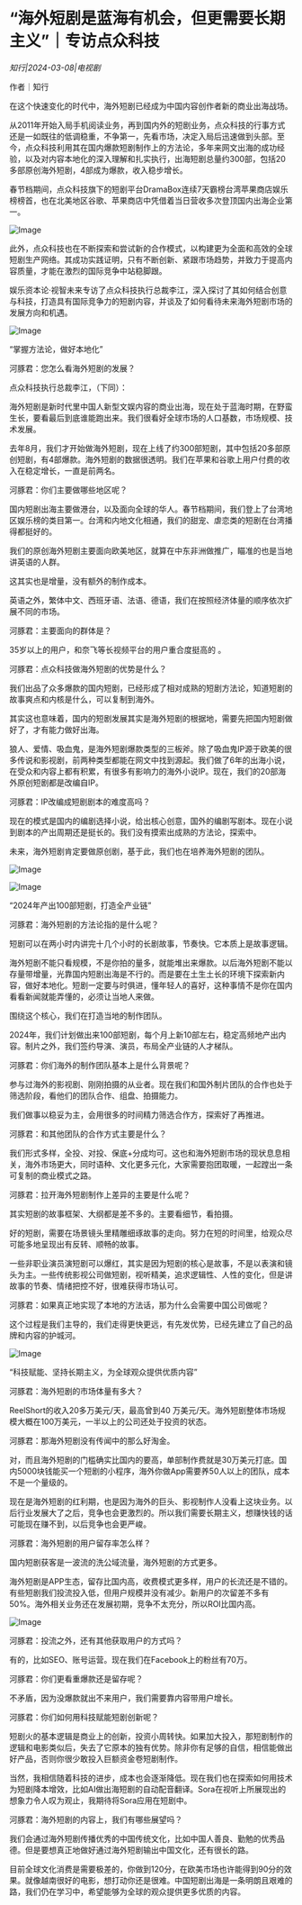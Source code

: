 # “海外短剧是蓝海有机会，但更需要长期主义”｜专访点众科技

*知行|2024-03-08|电视剧*

作者｜知行

在这个快速变化的时代中，海外短剧已经成为中国内容创作者新的商业出海战场。

从2011年开始入局手机阅读业务，再到国内外的短剧业务，点众科技的行事方式还是一如既往的低调稳重，不争第一，先看市场，决定入局后迅速做到头部。至今，点众科技利用其在国内爆款短剧制作上的方法论，多年来网文出海的成功经验，以及对内容本地化的深入理解和扎实执行，出海短剧总量约300部，包括20多部原创海外短剧，4部成为爆款，收入稳步增长。

春节档期间，点众科技旗下的短剧平台DramaBox连续7天霸榜台湾苹果商店娱乐榜榜首，也在北美地区谷歌、苹果商店中凭借着当日营收多次登顶国内出海企业第一。

![Image](https://p3-sign.toutiaoimg.com/tos-cn-i-axegupay5k/6eb4f0ce92d24d1383e2bb44689c3140~noop.image?_iz=58558&from=article.pc_detail&lk3s=953192f4&x-expires=1710507981&x-signature=wElGpirvmj238WLQPHHKowOnY1w%3D)

此外，点众科技也在不断探索和尝试新的合作模式，以构建更为全面和高效的全球短剧生产网络。其成功实践证明，只有不断创新、紧跟市场趋势，并致力于提高内容质量，才能在激烈的国际竞争中站稳脚跟。

娱乐资本论·视智未来专访了点众科技执行总裁李江，深入探讨了其如何结合创意与科技，打造具有国际竞争力的短剧内容，并谈及了如何看待未来海外短剧市场的发展方向和机遇。

![Image](https://p3-sign.toutiaoimg.com/tos-cn-i-6w9my0ksvp/720567ee3b2b4ea4bb2ae259888c46ab~noop.image?_iz=58558&from=article.pc_detail&lk3s=953192f4&x-expires=1710507981&x-signature=nEh%2BXLccOAlOmYHU4PbxRcUo7S8%3D)

“掌握方法论，做好本地化”

河豚君：您怎么看海外短剧的发展？

点众科技执行总裁李江，（下同）：

海外短剧是新时代里中国人新型文娱内容的商业出海，现在处于蓝海时期，在野蛮生长，要看最后到底谁能跑出来。我们很看好全球市场的人口基数，市场规模、技术发展。

去年8月，我们才开始做海外短剧，现在上线了约300部短剧，其中包括20多部原创短剧，有4部爆款。海外短剧的数据很透明。我们在苹果和谷歌上用户付费的收入在稳定增长，一直是前两名。

河豚君：你们主要做哪些地区呢？

国内短剧出海主要做港台，以及面向全球的华人。春节档期间，我们登上了台湾地区娱乐榜的类目第一。台湾和内地文化相通，我们的甜宠、虐恋类的短剧在台湾播得都挺好的。

我们的原创海外短剧主要面向欧美地区，就算在中东非洲做推广，瞄准的也是当地讲英语的人群。

这其实也是增量，没有额外的制作成本。

英语之外，繁体中文、西班牙语、法语、德语，我们在按照经济体量的顺序依次扩展不同的市场。

河豚君：主要面向的群体是？

35岁以上的用户，和奈飞等长视频平台的用户重合度挺高的 。

河豚君：点众科技做海外短剧的优势是什么？

我们出品了众多爆款的国内短剧，已经形成了相对成熟的短剧方法论，知道短剧的故事爽点和内核是什么，可以复制到海外。

其实这也意味着，国内的短剧发展其实是海外短剧的根据地，需要先把国内短剧做好了，才有能力做好出海。

狼人、爱情、吸血鬼，是海外短剧爆款类型的三板斧。除了吸血鬼IP源于欧美的很多传说和影视剧，前两种类型都能在网文中找到源起。我们做了6年的出海小说，在受众和内容上都有积累，有很多有影响力的海外小说IP。现在，我们的20部海外原创短剧都是改编自IP。

河豚君：IP改编成短剧剧本的难度高吗？

现在的模式是国内的编剧选择小说，给出核心创意，国外的编剧写剧本。现在小说到剧本的产出周期还是挺长的。我们没有摸索出成熟的方法论，探索中。

未来，海外短剧肯定要做原创剧，基于此，我们也在培养海外短剧的团队。

![Image](https://p3-sign.toutiaoimg.com/tos-cn-i-6w9my0ksvp/4c1850472c7642e3b6c1815ef9ecefc8~noop.image?_iz=58558&from=article.pc_detail&lk3s=953192f4&x-expires=1710507981&x-signature=TXHOKvG%2B7mQbiPSfqTpqHZ2eYHU%3D)

![Image](https://p3-sign.toutiaoimg.com/tos-cn-i-6w9my0ksvp/d0bca0e32c8d4546a5a467babd6ae6e0~noop.image?_iz=58558&from=article.pc_detail&lk3s=953192f4&x-expires=1710507981&x-signature=PgHapX9NIm4Sl6YaLbDn4pw%2F44Q%3D)

“2024年产出100部短剧，打造全产业链”

河豚君：海外短剧的方法论指的是什么呢？

短剧可以在两小时内讲完十几个小时的长剧故事，节奏快。它本质上是故事逻辑。

海外短剧不能只看规模，不是你拍的量多，就能堆出来爆款。以后海外短剧不能以存量带增量，光靠国内短剧出海是不行的。而是要在土生土长的环境下探索新内容，做好本地化。短剧一定要与时俱进，懂年轻人的喜好，这种事情不是你在国内看看新闻就能弄懂的，必须让当地人来做。

围绕这个核心，我们在打造当地的制作团队。

2024年，我们计划做出来100部短剧，每个月上新10部左右，稳定高频地产出内容。制片之外，我们签约导演、演员，布局全产业链的人才梯队。

河豚君：你们海外的制作团队基本上是什么背景呢？

参与过海外的影视剧、刚刚拍摄的从业者。现在我们和国外制片团队的合作也处于筛选阶段，看他们的团队合作、组盘、拍摄能力。

我们做事以稳妥为主，会用很多的时间精力筛选合作方，探索好了再推进。

河豚君：和其他团队的合作方式主要是什么？

我们形式多样，全投、对投、保底+分成均可。这也和海外短剧市场的现状息息相关，海外市场更大，同时语种、文化更多元化，大家需要抱团取暖，一起蹚出一条可复制的商业模式之路。

河豚君：拉开海外短剧制作上差异的主要是什么呢？

其实短剧的故事框架、大纲都是差不多的。主要看细节，看拍摄。

好的短剧，需要在场景镜头里精雕细琢故事的走向。努力在短的时间里，给观众尽可能多地呈现出有反转、顺畅的故事。

一些非职业演员演短剧可以爆红，其实是因为短剧的核心是故事，不是以表演和镜头为主。一些传统影视公司做短剧，视听精美，追求逻辑性、人性的变化，但是讲故事的节奏、情绪把控不好，很难获得市场认可。

河豚君：如果真正地实现了本地的方法话，那为什么会需要中国公司做呢？

这个过程是我们主导的，我们走得更快更远，有先发优势，已经先建立了自己的品牌和内容的护城河。

![Image](https://p3-sign.toutiaoimg.com/tos-cn-i-6w9my0ksvp/bd46967967804c9cb95c5b85af9c062f~noop.image?_iz=58558&from=article.pc_detail&lk3s=953192f4&x-expires=1710507981&x-signature=u4ET5HrURC9mZGOWfm7qVjtf92U%3D)

“科技赋能、坚持长期主义，为全球观众提供优质内容”

河豚君：海外短剧的市场体量有多大？

ReelShort的收入20多万美元/天，最高曾到40 万美元/天。海外短剧整体市场规模大概在100万美元，一半以上的公司还处于投资的状态。

河豚君：那海外短剧没有传闻中的那么好淘金。

对，而且海外短剧的门槛确实比国内的要高，单部制作费就是30万美元打底。国内5000块钱能买一个短剧的小程序，海外你做App需要养50人以上的团队，成本不是一个量级的。

现在是海外短剧的红利期，也是因为海外的巨头、影视制作人没看上这块业务。以后行业发展大了之后，竞争也会更激烈的。所以我们需要长期主义，想赚快钱的话可能现在赚不到，以后竞争也会更严峻。

河豚君：海外短剧的用户留存率怎么样？

国内短剧获客是一波流的洗公域流量，海外短剧的方式更多。

海外短剧是APP生态，留存比国内高，收费模式更多样，用户的长流还是不错的。有些短剧我们投流投入低，但用户规模并没有减少。新用户的次留差不多有50%。海外相关业务还在发展初期，竞争不太充分，所以ROI比国内高。

![Image](https://p3-sign.toutiaoimg.com/tos-cn-i-6w9my0ksvp/389d7e9640db4d348da4caa8e4d2144c~noop.image?_iz=58558&from=article.pc_detail&lk3s=953192f4&x-expires=1710507981&x-signature=XOJORJwfOuzT8xzwLkt9GWjPQ6I%3D)

河豚君：投流之外，还有其他获取用户的方式吗？

有的，比如SEO、账号运营。现在我们在Facebook上的粉丝有70万。

河豚君：你们更看重爆款还是留存呢？

不矛盾，因为没爆款就出不来用户，我们需要靠内容带用户增长。

河豚君：你们如何用科技赋能短剧创新呢？

短剧火的基本逻辑是商业上的创新，投资小周转快。如果加大投入，那短剧制作的逻辑和电影类似后，失去了它原本的独有优势。除非你有足够的自信，相信能做出好产品，否则你很少敢投入巨额资金卷短剧制作。

当然，我相信随着科技的进步，成本也会逐渐降低。现在我们也在探索如何用技术为短剧降本增效，比如AI做出海短剧的自动配音翻译。Sora在视听上所展现出的想象力令人叹为观止，我期待将Sora应用在短剧中。

河豚君：海外短剧的内容上，我们有哪些展望吗？

我们会通过海外短剧传播优秀的中国传统文化，比如中国人善良、勤勉的优秀品德。但是要想真正地做好通过海外短剧输出中国文化，还有很长的路。

目前全球文化消费是需要极差的，你做到120分，在欧美市场也许能得到90分的效果。就像越南很好的电影，想打动你还是很难。中国短剧出海是一条明朗且艰难的路，我们仍在学习中，希望能够为全球的观众提供更多优质的内容。

